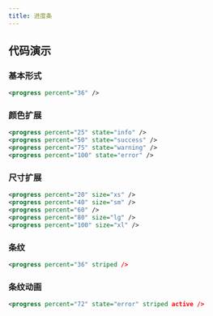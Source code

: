 ```yaml
---
title: 进度条
---
```


## 代码演示

### 基本形式

<!-- demo_start -->
<div class="m-example"></div>

```xml
<progress percent="36" />
```
<!-- demo_end -->

### 颜色扩展

<!-- demo_start -->
<div class="m-example"></div>

```xml
<progress percent="25" state="info" />
<progress percent="50" state="success" />
<progress percent="75" state="warning" />
<progress percent="100" state="error" />
```
<!-- demo_end -->

### 尺寸扩展

<!-- demo_start -->
<div class="m-example"></div>

```xml
<progress percent="20" size="xs" />
<progress percent="40" size="sm" />
<progress percent="60" />
<progress percent="80" size="lg" />
<progress percent="100" size="xl" />
```
<!-- demo_end -->

### 条纹

<!-- demo_start -->
<div class="m-example"></div>

```xml
<progress percent="36" striped />
```
<!-- demo_end -->

### 条纹动画

<!-- demo_start -->
<div class="m-example"></div>

```xml
<progress percent="72" state="error" striped active />
```
<!-- demo_end -->

